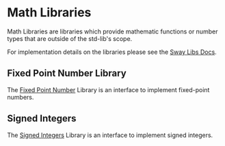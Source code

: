# Math Libraries

Math Libraries are libraries which provide mathematic functions or number types that are outside of the std-lib's scope.

For implementation details on the libraries please see the [Sway Libs Docs](https://fuellabs.github.io/sway-libs/master/sway_libs/).

## Fixed Point Number Library

The [Fixed Point Number](./fixed_point/index.md) Library is an interface to implement fixed-point numbers.

## Signed Integers

The [Signed Integers](./signed_integers/index.md) Library is an interface to implement signed integers.
